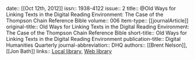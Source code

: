 date:: [[Oct 12th, 2012]]
issn:: 1938-4122
issue:: 2
title:: @Old Ways for Linking Texts in the Digital Reading Environment: The Case of the Thompson Chain Reference Bible
volume:: 006
item-type:: [[journalArticle]]
original-title:: Old Ways for Linking Texts in the Digital Reading Environment: The Case of the Thompson Chain Reference Bible
short-title:: Old Ways for Linking Texts in the Digital Reading Environment
publication-title:: Digital Humanities Quarterly
journal-abbreviation:: DHQ
authors:: [[Brent Nelson]], [[Jon Bath]]
links:: [Local library](zotero://select/groups/2386895/items/6PA8LX55), [Web library](https://www.zotero.org/groups/2386895/items/6PA8LX55)
